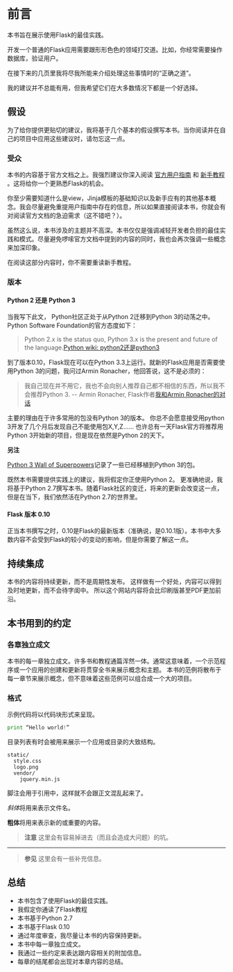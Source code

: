 # 前言

本书旨在展示使用Flask的最佳实践。

开发一个普通的Flask应用需要跟形形色色的领域打交道。比如，你经常需要操作数据库，验证用户。

在接下来的几页里我将尽我所能来介绍处理这些事情时的“正确之道”。

我的建议并不总能有用，但我希望它们在大多数情况下都是一个好选择。


## 假设

为了给你提供更贴切的建议，我将基于几个基本的假设撰写本书。当你阅读并在自己的项目中应用这些建议时，请勿忘这一点。


### 受众

本书的内容基于官方文档之上。我强烈建议你深入阅读 [官方用户指南](http://flask.pocoo.org/docs/#user-s-guide) 和 [新手教程](http://flask.pocoo.org/docs/tutorial/) 。这将给你一个更熟悉Flask的机会。

你至少需要知道什么是view，Jinja模板的基础知识以及新手应有的其他基本概念。我会尽量避免重提用户指南中存在的信息，所以如果直接阅读本书，你就会有对阅读官方文档的急迫需求（这不错吧？）。


虽然这么说，本书涉及的主题并不高深。本书仅仅是强调减轻开发者负担的最佳实践和模式。尽量避免啰嗦官方文档中提到的内容的同时，我也会再次强调一些概念来加深印象。

在阅读这部分内容时，你不需要重读新手教程。


### 版本

#### Python 2 还是 Python 3

当我写下此文， Python社区正处于从Python 2迁移到Python 3的动荡之中。Python Software Foundation的官方态度如下：

> Python 2.x is the status quo, Python 3.x is the present and future of the language.[Python wiki: python2还是python3](http://wiki.python.org/moin/Python2orPython3)

到了版本0.10，Flask现在可以在Python 3.3上运行。就新的Flask应用是否需要使用Python 3的问题，我问过Armin Ronacher，他回答说，这不是必须的：

> 我自己现在并不用它，我也不会向别人推荐自己都不相信的东西，所以我不会推荐Python 3.
> -- Armin Ronacher, Flask作者[我和Armin Ronacher的对话](https://www.youtube.com/watch?feature=player_detailpage&v=fs20qdvm0K4#t=190)

主要的理由在于许多常用的包没有Python 3的版本。
你总不会愿意接受用python 3开发了几个月后发现自己不能使用包X,Y,Z……
也许总有一天Flask官方将推荐用Python 3开始新的项目，但是现在依然是Python 2的天下。

**另注**

[Python 3 Wall of Superpowers](https://python3wos.appspot.com/)记录了一些已经移植到Python 3的包。

既然本书需要提供实践上的建议，我将假定你正使用Python 2。
更准确地说，我将基于Python 2.7撰写本书。随着Flask社区的变迁，将来的更新会改变这一点，但是在当下，我们依然活在Python 2.7的世界里。

#### Flask 版本 0.10

正当本书撰写之时，0.10是Flask的最新版本（准确说，是0.10.1版）。本书中大多数内容不会受到Flask的较小的变动的影响，但是你需要了解这一点。

## 持续集成

本书的内容将持续更新，而不是周期性发布。
这样做有一个好处，内容可以得到及时地更新，而不会待字闺中。
所以这个网站内容将会比印刷版甚至PDF更加前沿。

## 本书用到的约定

### 各章独立成文

本书的每一章独立成文。许多书和教程通篇浑然一体。通常这意味着，一个示范程序或一个应用的创建和更新将贯穿全书来展示概念和主题。
本书的范例将散布于每一章节来展示概念，但不意味着这些范例可以组合成一个大的项目。

### 格式

示例代码将以代码块形式来呈现。

```python
print “Hello world!”
```

目录列表有时会被用来展示一个应用或目录的大致结构。

```
static/
  style.css
  logo.png
  vendor/
    jquery.min.js
```

脚注会用于引用中，这样就不会跟正文混乱起来了。

*斜体*将用来表示文件名。

**粗体**将用来表示新的或重要的内容。

> **注意**
> 这里会有容易掉进去（而且会造成大问题）的坑。

---

> **参见**
> 这里会有一些补充信息。

## 总结

* 本书包含了使用Flask的最佳实践。
* 我假定你通读了Flask教程
* 本书基于Python 2.7
* 本书基于Flask 0.10
* 通过年度审查，我尽量让本书的内容保持更新。
* 本书中每一章独立成文。
* 我通过一些约定来表达跟内容相关的附加信息。
* 每章的结尾都会出现对本章内容的总结。
